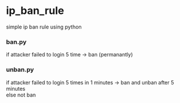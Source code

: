 # ip_ban_rule

simple ip ban rule using python


### ban.py
if attacker failed to login 5 time -> ban (permanantly)

### unban.py
if attacker failed to login 5 times in 1 minutes -> ban and unban after 5 minutes </br>
else not ban
